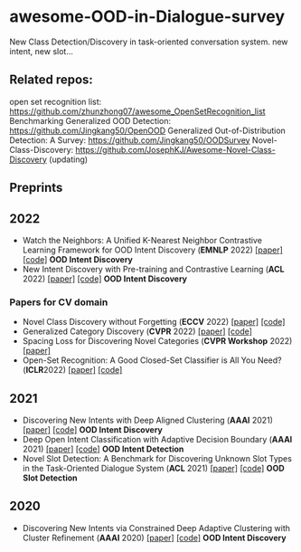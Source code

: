 # awesome-OOD-in-Dialogue-survey
New Class Detection/Discovery in task-oriented conversation system. new intent, new slot...

## Related repos:
open set recognition list: https://github.com/zhunzhong07/awesome_OpenSetRecognition_list
Benchmarking Generalized OOD Detection: https://github.com/Jingkang50/OpenOOD
Generalized Out-of-Distribution Detection: A Survey: https://github.com/Jingkang50/OODSurvey
Novel-Class-Discovery: https://github.com/JosephKJ/Awesome-Novel-Class-Discovery (updating)

## Preprints


## 2022
- Watch the Neighbors: A Unified K-Nearest Neighbor Contrastive
Learning Framework for OOD Intent Discovery (**EMNLP** 2022) [[paper]](https://arxiv.org/pdf/2210.08909.pdf) [[code]](https://github.com/myt517/KCOD) **OOD Intent Discovery**
- New Intent Discovery with Pre-training and Contrastive Learning (**ACL** 2022) [[paper]](https://aclanthology.org/2022.acl-long.21.pdf) [[code]](https://github.com/zhang-yu-wei/MTP-CLNN) **OOD Intent Discovery**

### **Papers for CV domain**
- Novel Class Discovery without Forgetting (**ECCV** 2022) [[paper]](https://arxiv.org/pdf/2207.10659.pdf) [[code]]()
- Generalized Category Discovery (**CVPR** 2022) [[paper]](https://arxiv.org/pdf/2201.02609.pdf) [[code]](https://github.com/sgvaze/generalized-category-discovery)
- Spacing Loss for Discovering Novel Categories (**CVPR Workshop** 2022) [[paper]](https://arxiv.org/pdf/2204.10595.pdf)
- Open-Set Recognition: A Good Closed-Set Classifier is All You Need? (**ICLR**2022) [[paper]](https://arxiv.org/pdf/2110.06207.pdf) [[code]](https://github.com/sgvaze/osr_closed_set_all_you_need)

## 2021
- Discovering New Intents with Deep Aligned Clustering (**AAAI** 2021) [[paper]](https://ojs.aaai.org/index.php/AAAI/article/view/17689) [[code]](https://github.com/thuiar/DeepAligned-Clustering) **OOD Intent Discovery**
- Deep Open Intent Classification with Adaptive Decision Boundary (**AAAI** 2021) [[paper]](https://www.aaai.org/AAAI21Papers/AAAI-9723.ZhangH.pdf) [[code]](https://github.com/hanleizhang/Adaptive-Decision-Boundary)  **OOD Intent Detection**
- Novel Slot Detection: A Benchmark for Discovering Unknown Slot Types in the Task-Oriented Dialogue System (**ACL** 2021) [[paper]](https://aclanthology.org/2021.acl-long.270.pdf) [[code]](https://github.com/ChestnutWYN/ACL2021-Novel-Slot-Detection)  **OOD Slot Detection**

## 2020
- Discovering New Intents via Constrained Deep Adaptive Clustering with Cluster Refinement (**AAAI** 2020) [[paper]](https://ojs.aaai.org/index.php/AAAI/article/view/6353) [[code]](https://github.com/thuiar/CDAC-plus) **OOD Intent Discovery**

